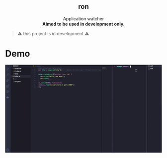 

<p align="center">

  <h2 align="center">ron</h2>
  <p align="center">
   Application watcher
   <br />
   <b>Aimed to be used in development only.</b>
  </p>
</p>

> ⚠️ this project is in development ⚠️

# Demo
<img src="./docs/assets/ezgif-4-8019d012ad.gif" width="550" />

